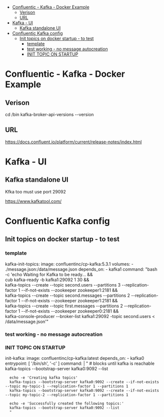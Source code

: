 - [Confluentic - Kafka - Docker Example](#confluentic---kafka---docker-example)
  - [Verison](#verison)
  - [URL](#url)
- [Kafka - UI](#kafka---ui)
  - [Kafka standalone UI](#kafka-standalone-ui)
- [Confluentic Kafka config](#confluentic-kafka-config)
  - [Init topics  on docker startup - to test](#init-topics--on-docker-startup---to-test)
    - [template](#template)
    - [test working - no message autocreation](#test-working---no-message-autocreation)
    - [INIT TOPIC ON STARTUP](#init-topic-on-startup)
  
# Confluentic - Kafka - Docker Example

## Verison

cd /bin
kafka-broker-api-versions --version

## URL
https://docs.confluent.io/platform/current/release-notes/index.html

# Kafka - UI

## Kafka standalone UI

Kfka too must use port 29092

https://www.kafkatool.com/

# Confluentic Kafka config
## Init topics  on docker startup - to test
### template
 kafka-init-topics:
    image: confluentinc/cp-kafka:5.3.1
    volumes:
       - ./message.json:/data/message.json
    depends_on:
      - kafka1
    command: "bash -c 'echo Waiting for Kafka to be ready... && \
               cub kafka-ready -b kafka1:29092 1 30 && \
               kafka-topics --create --topic second.users --partitions 3 --replication-factor 1 --if-not-exists --zookeeper zookeeper1:2181 && \
               kafka-topics --create --topic second.messages --partitions 2 --replication-factor 1 --if-not-exists --zookeeper zookeeper1:2181 && \
               kafka-topics --create --topic first.messages --partitions 2 --replication-factor 1 --if-not-exists --zookeeper zookeeper0:2181 && \
               kafka-console-producer --broker-list kafka1:29092 -topic second.users < /data/message.json'"

### test working - no message autocreation

 ### INIT TOPIC ON STARTUP
  init-kafka:
    image: confluentinc/cp-kafka:latest
    depends_on:
      - kafka0
    entrypoint: [ '/bin/sh', '-c' ]
    command: |
      "
      # blocks until kafka is reachable
      kafka-topics --bootstrap-server kafka0:9092 --list

      echo -e 'Creating kafka topics'
      kafka-topics --bootstrap-server kafka0:9092 --create --if-not-exists --topic my-topic-1 --replication-factor 1 --partitions 1
      kafka-topics --bootstrap-server kafka0:9092 --create --if-not-exists --topic my-topic-2 --replication-factor 1 --partitions 1

      echo -e 'Successfully created the following topics:'
      kafka-topics --bootstrap-server kafka0:9092 --list
      "